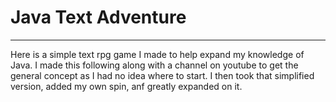 # Java Text Adventure
-----
Here is a simple text rpg game I made to help expand my knowledge of Java.
I made this following along with a channel on youtube to get the general concept as I had no idea where to start. I then took that simplified version, added my own spin, anf greatly expanded on it. 
